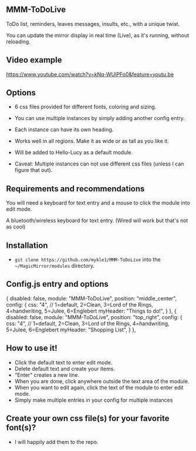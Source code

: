 ## MMM-ToDoLive

ToDo list, reminders, leaves messages, insults, etc., with a unique twist.

You can update the mirror display in real time (Live), as it's running, without reloading.

## Video example

https://www.youtube.com/watch?v=kNq-WUlPFo0&feature=youtu.be

## Options

* 6 css files provided for different fonts, coloring and sizing.

* You can use multiple instances by simply adding another config entry.

* Each instance can have its own heading.

* Works well in all regions. Make it as wide or as tall as you like it.

* Will be added to Hello-Lucy as a default module.

* Caveat: Multiple instances can not use different css files (unless I can figure that out).

## Requirements and recommendations

You will need a keyboard for text entry and a mouse to click the module into edit mode.

A bluetooth/wireless keyboard for text entry. (Wired will work but that's not as cool)

## Installation

* `git clone https://github.com/mykle1/MMM-ToDoLive` into the `~/MagicMirror/modules` directory.

## Config.js entry and options

{
    disabled: false,
    module: "MMM-ToDoLive",
    position: "middle_center",
    config: {
        css: "4", // 1=default, 2=Clean, 3=Lord of the Rings, 4=handwriting, 5=Julee, 6=Englebert
        myHeader: "Things to do!",
    }
},
{
    disabled: false,
    module: "MMM-ToDoLive",
    position: "top_right",
    config: {
        css: "4", // 1=default, 2=Clean, 3=Lord of the Rings, 4=handwriting, 5=Julee, 6=Englebert
        myHeader: "Shopping List",
    }
},
## How to use it!

* Click the default text to enter edit mode.
* Delete default text and create your items.
* "Enter" creates a new line.
* When you are done, click anywhere outside the text area of the module.
* When you want to edit again, click the text of the module to enter edit mode.
* Simply make multiple entries in your config for multiple instances

## Create your own css file(s) for your favorite font(s)?

* I will happily add them to the repo.
